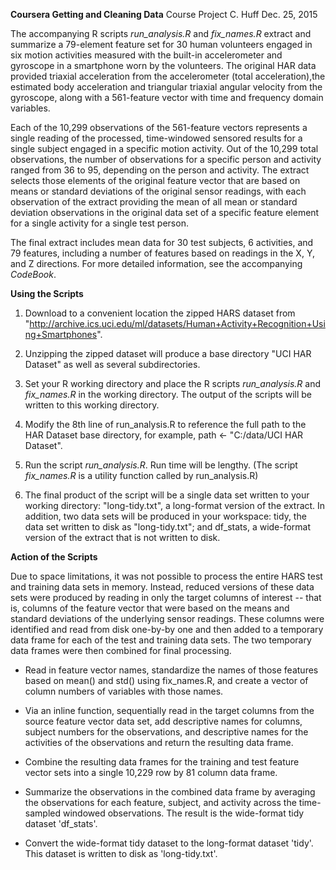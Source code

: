 
**Coursera Getting and Cleaning Data**
Course Project
C. Huff
Dec. 25, 2015



The accompanying R scripts *run_analysis.R* and *fix_names.R* extract and summarize a 79-element 
feature set for 30 human volunteers engaged in six motion activities measured with the built-in 
accelerometer and gyroscope in a smartphone worn by the volunteers. The original HAR data provided 
triaxial acceleration from the accelerometer (total acceleration),the estimated body acceleration 
and triangular triaxial angular velocity from the gyroscope, along with a 561-feature vector with 
time and frequency domain variables. 

Each of the 10,299 observations of the 561-feature vectors represents a single reading of the 
processed, time-windowed sensored results for a single subject engaged in a specific motion activity. 
Out of the 10,299 total observations, the number of observations for a specific person and activity 
ranged from 36 to 95, depending on the person and activity. The extract selects those elements of 
the original feature vector that are based on means or standard deviations of the original sensor readings, 
with each observation of the extract providing the mean of all mean or standard deviation observations 
in the original data set of a specific feature element for a single activity for a single test person. 

The final extract includes mean data for 30 test subjects, 6 activities, and 79 features, 
including a number of features based on readings in the X, Y, and Z directions. For more detailed information, 
see the accompanying *CodeBook*.

**Using the Scripts**

1. Download to a convenient location the zipped HARS dataset from "http://archive.ics.uci.edu/ml/datasets/Human+Activity+Recognition+Using+Smartphones".

2. Unzipping the zipped dataset will produce a base directory "UCI HAR Dataset" as well as several subdirectories.

3. Set your R working directory and place the R scripts *run_analysis.R* and *fix_names.R* in the working directory. 
The output of the scripts will be written to this working directory.

4. Modify the 8th line of run_analysis.R to reference the full path to the HAR Dataset base directory, 
for example, path <- "C:/data/UCI HAR Dataset".

5. Run the script *run_analysis.R*. Run time will be lengthy. (The script *fix_names.R* is a utility function 
called by run_analysis.R)

6. The final product of the script will be a single data set written to your working directory: "long-tidy.txt", 
a long-format version of the extract. In addition, two data sets will be produced in your workspace: tidy, the data set written to disk as 
"long-tidy.txt"; and df_stats, a wide-format version of the extract that is not written to disk.

**Action of the Scripts**

Due to space limitations, it was not possible to process the entire HARS test and training data sets in memory. 
Instead, reduced versions of these data sets were produced by reading in only the target columns of interest -- that is, 
columns of the feature vector that were based on the means and standard deviations of the underlying sensor readings. These 
columns were identified and read from disk one-by-by one and then added to a temporary data frame for each of the test and 
training data sets. The two temporary data frames were then combined for final processing.

-  Read in feature vector names, standardize the names of those features based on mean() and std() using fix_names.R, 
   and create a vector of column numbers of variables with those names.

-  Via an inline function, sequentially read in the target columns from the source feature vector data set, add descriptive 
   names for columns, subject numbers for the observations, and descriptive names for the activities of the observations 
   and return the resulting data frame.

-  Combine the resulting data frames for the training and test feature vector sets into a single 10,229 row by 81 column data frame.

-  Summarize the observations in the combined data frame by averaging the observations for each feature, subject, and 
   activity across the time-sampled windowed observations. The result is the wide-format tidy dataset 'df_stats'.

-  Convert the wide-format tidy dataset to the long-format dataset 'tidy'. This dataset is written to disk as 
   'long-tidy.txt'.
